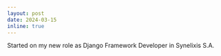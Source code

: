```yaml
---
layout: post
date: 2024-03-15
inline: true
---
```

Started on my new role as Django Framework Developer in Synelixis S.A.
